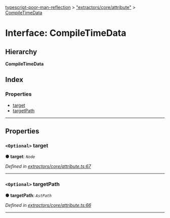 [typescript-poor-man-reflection](../README.md) > ["extractors/core/attribute"](../modules/_extractors_core_attribute_.md) > [CompileTimeData](../interfaces/_extractors_core_attribute_.compiletimedata.md)

# Interface: CompileTimeData

## Hierarchy

**CompileTimeData**

## Index

### Properties

* [target](_extractors_core_attribute_.compiletimedata.md#target)
* [targetPath](_extractors_core_attribute_.compiletimedata.md#targetpath)

---

## Properties

<a id="target"></a>

### `<Optional>` target

**● target**: *`Node`*

*Defined in [extractors/core/attribute.ts:67](https://github.com/cancerberoSgx/typescript-poor-man-reflection/blob/fcefb7a/src/extractors/core/attribute.ts#L67)*

___
<a id="targetpath"></a>

### `<Optional>` targetPath

**● targetPath**: *`AstPath`*

*Defined in [extractors/core/attribute.ts:66](https://github.com/cancerberoSgx/typescript-poor-man-reflection/blob/fcefb7a/src/extractors/core/attribute.ts#L66)*

___

